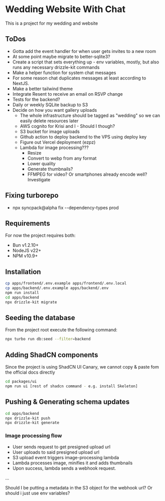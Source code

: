# Wedding Website With Chat

This is a project for my wedding and website

## ToDos

- Gotta add the event handler for when user gets invites to a new room
- At some point maybe migrate to better-sqlite3?
- Create a script that sets everything up - env variables, mostly, but also runs any necessary drizzle-kit commands
- Make a helper function for system chat messages
- For some reason chat duplicates messages at least according to NextJS.
- Make a better tailwind theme
- Integrate Resent to receive an email on RSVP change
- Tests for the backend?
- Daily or weekly SQLite backup to S3
- Decide on how you want gallery uploads
  - The whole infrastructure should be tagged as "wedding" so we can easily delete resources later
  - AWS cognito for Krisi and I - Should I though?
  - S3 bucket for image uploads
  - Github action to deploy backend to the VPS using deploy key
  - Figure out Vercel deployment (ezpz)
  - Lambda for image processing???
    - Resize
    - Convert to webp from any format
    - Lower quality
    - Generate thumbnails?
    - FFMPEG for video? Or smartphones already encode well? Investigate

## Fixing turborepo

- npx syncpack@alpha fix --dependency-types prod

## Requirements

For now the project requires both:

- Bun v1.2.10+
- NodeJS v22+
- NPM v10.9+

## Installation

```bash
cp apps/frontend/.env.example apps/frontend/.env.local
cp apps/backend/.env.example apps/backend/.env
npm run install
cd apps/backend
npx drizzle-kit migrate
```

## Seeding the database

From the project root execute the following command:

```bash
npx turbo run db:seed --filter=backend
```

## Adding ShadCN components

Since the project is using ShadCN UI Canary, we cannot copy & paste fom the official docs directly

```bash
cd packages/ui
npm run ui [rest of shadcn command - e.g. install Skeleton]
```

## Pushing & Generating schema updates

```bash
cd apps/backend
npx drizzle-kit push
npx drizzle-kit generate
```

### Image processing flow

- User sends request to get presigned upload url
- User uploads to said presigned upload url
- S3 upload event triggers image-processing lambda
- Lambda processes image, minifies it and adds thumbnails
- Upon success, lambda sends a webhook request.

...

Should I be putting a metadata in the S3 object for the webhook url? Or should i just use env variables?
